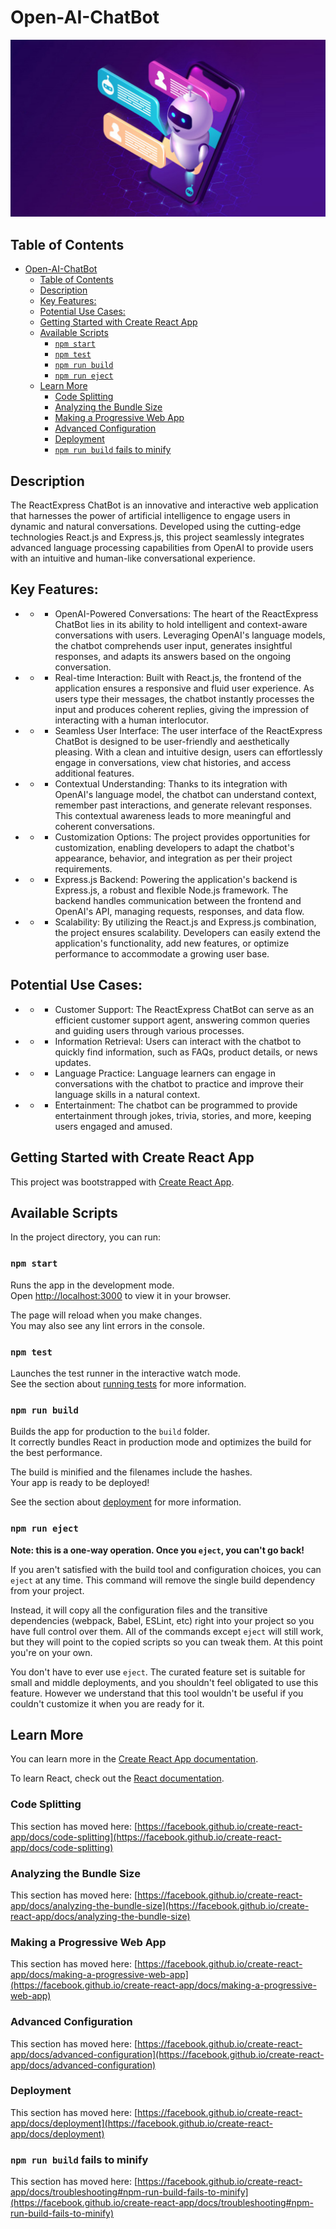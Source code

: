# Open-AI-ChatBot

![ReactExpress ChatBot](./src/Assets/Images/OpenAI-ChatBot.jpg)

## Table of Contents
- [Open-AI-ChatBot](#open-ai-chatbot)
  - [Table of Contents](#table-of-contents)
  - [Description](#description)
  - [Key Features:](#key-features)
  - [Potential Use Cases:](#potential-use-cases)
  - [Getting Started with Create React App](#getting-started-with-create-react-app)
  - [Available Scripts](#available-scripts)
    - [`npm start`](#npm-start)
    - [`npm test`](#npm-test)
    - [`npm run build`](#npm-run-build)
    - [`npm run eject`](#npm-run-eject)
  - [Learn More](#learn-more)
    - [Code Splitting](#code-splitting)
    - [Analyzing the Bundle Size](#analyzing-the-bundle-size)
    - [Making a Progressive Web App](#making-a-progressive-web-app)
    - [Advanced Configuration](#advanced-configuration)
    - [Deployment](#deployment)
    - [`npm run build` fails to minify](#npm-run-build-fails-to-minify)

## Description
 The ReactExpress ChatBot is an innovative and interactive web application that harnesses the power of artificial intelligence to engage users in dynamic and natural conversations. Developed using the cutting-edge technologies React.js and Express.js, this project seamlessly integrates advanced language processing capabilities from OpenAI to provide users with an intuitive and human-like conversational experience.

 ## Key Features:

- * * OpenAI-Powered Conversations: The heart of the ReactExpress ChatBot lies in its ability to hold intelligent and context-aware conversations with users. Leveraging OpenAI's language models, the chatbot comprehends user input, generates insightful responses, and adapts its answers based on the ongoing conversation.

- * * Real-time Interaction: Built with React.js, the frontend of the application ensures a responsive and fluid user experience. As users type their messages, the chatbot instantly processes the input and produces coherent replies, giving the impression of interacting with a human interlocutor.

- * * Seamless User Interface: The user interface of the ReactExpress ChatBot is designed to be user-friendly and aesthetically pleasing. With a clean and intuitive design, users can effortlessly engage in conversations, view chat histories, and access additional features.

- * * Contextual Understanding: Thanks to its integration with OpenAI's language model, the chatbot can understand context, remember past interactions, and generate relevant responses. This contextual awareness leads to more meaningful and coherent conversations.

- * * Customization Options: The project provides opportunities for customization, enabling developers to adapt the chatbot's appearance, behavior, and integration as per their project requirements.

- * * Express.js Backend: Powering the application's backend is Express.js, a robust and flexible Node.js framework. The backend handles communication between the frontend and OpenAI's API, managing requests, responses, and data flow.

- * * Scalability: By utilizing the React.js and Express.js combination, the project ensures scalability. Developers can easily extend the application's functionality, add new features, or optimize performance to accommodate a growing user base.

## Potential Use Cases:

- * * Customer Support: The ReactExpress ChatBot can serve as an efficient customer support agent, answering common queries and guiding users through various processes.

- * * Information Retrieval: Users can interact with the chatbot to quickly find information, such as FAQs, product details, or news updates.

- * * Language Practice: Language learners can engage in conversations with the chatbot to practice and improve their language skills in a natural context.

- * * Entertainment: The chatbot can be programmed to provide entertainment through jokes, trivia, stories, and more, keeping users engaged and amused.

## Getting Started with Create React App

This project was bootstrapped with [Create React App](https://github.com/facebook/create-react-app).

## Available Scripts

In the project directory, you can run:

### `npm start`

Runs the app in the development mode.\
Open [http://localhost:3000](http://localhost:3000) to view it in your browser.

The page will reload when you make changes.\
You may also see any lint errors in the console.

### `npm test`

Launches the test runner in the interactive watch mode.\
See the section about [running tests](https://facebook.github.io/create-react-app/docs/running-tests) for more information.

### `npm run build`

Builds the app for production to the `build` folder.\
It correctly bundles React in production mode and optimizes the build for the best performance.

The build is minified and the filenames include the hashes.\
Your app is ready to be deployed!

See the section about [deployment](https://facebook.github.io/create-react-app/docs/deployment) for more information.

### `npm run eject`

**Note: this is a one-way operation. Once you `eject`, you can't go back!**

If you aren't satisfied with the build tool and configuration choices, you can `eject` at any time. This command will remove the single build dependency from your project.

Instead, it will copy all the configuration files and the transitive dependencies (webpack, Babel, ESLint, etc) right into your project so you have full control over them. All of the commands except `eject` will still work, but they will point to the copied scripts so you can tweak them. At this point you're on your own.

You don't have to ever use `eject`. The curated feature set is suitable for small and middle deployments, and you shouldn't feel obligated to use this feature. However we understand that this tool wouldn't be useful if you couldn't customize it when you are ready for it.

## Learn More

You can learn more in the [Create React App documentation](https://facebook.github.io/create-react-app/docs/getting-started).

To learn React, check out the [React documentation](https://reactjs.org/).

### Code Splitting

This section has moved here: [https://facebook.github.io/create-react-app/docs/code-splitting](https://facebook.github.io/create-react-app/docs/code-splitting)

### Analyzing the Bundle Size

This section has moved here: [https://facebook.github.io/create-react-app/docs/analyzing-the-bundle-size](https://facebook.github.io/create-react-app/docs/analyzing-the-bundle-size)

### Making a Progressive Web App

This section has moved here: [https://facebook.github.io/create-react-app/docs/making-a-progressive-web-app](https://facebook.github.io/create-react-app/docs/making-a-progressive-web-app)

### Advanced Configuration

This section has moved here: [https://facebook.github.io/create-react-app/docs/advanced-configuration](https://facebook.github.io/create-react-app/docs/advanced-configuration)

### Deployment

This section has moved here: [https://facebook.github.io/create-react-app/docs/deployment](https://facebook.github.io/create-react-app/docs/deployment)

### `npm run build` fails to minify

This section has moved here: [https://facebook.github.io/create-react-app/docs/troubleshooting#npm-run-build-fails-to-minify](https://facebook.github.io/create-react-app/docs/troubleshooting#npm-run-build-fails-to-minify)
